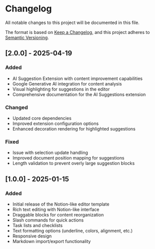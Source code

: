 # Changelog

All notable changes to this project will be documented in this file.

The format is based on [Keep a Changelog](https://keepachangelog.com/en/1.0.0/),
and this project adheres to [Semantic Versioning](https://semver.org/spec/v2.0.0.html).

## [2.0.0] - 2025-04-19

### Added

- AI Suggestion Extension with content improvement capabilities
- Google Generative AI integration for content analysis
- Visual highlighting for suggestions in the editor
- Comprehensive documentation for the AI Suggestions extension

### Changed

- Updated core dependencies
- Improved extension configuration options
- Enhanced decoration rendering for highlighted suggestions

### Fixed

- Issue with selection update handling
- Improved document position mapping for suggestions
- Length validation to prevent overly large suggestion blocks

## [1.0.0] - 2025-01-15

### Added

- Initial release of the Notion-like editor template
- Rich text editing with Notion-like interface
- Draggable blocks for content reorganization
- Slash commands for quick actions
- Task lists and checklists
- Text formatting options (underline, colors, alignment, etc.)
- Responsive design
- Markdown import/export functionality
